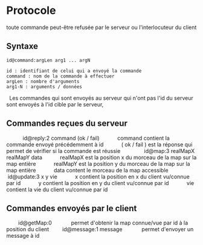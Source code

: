 # Protocole #

toute commande peut-être refusée par le serveur ou l'interlocuteur du client

## Syntaxe ##
    id@command:argLen arg1 ... argN
    
    id : identifiant de celui qui a envoyé la commande
    command : nom de la commande à effectuer
    argLen : nombre d'arguments
    arg1-N : arguments / données
    
   
Les commandes qui sont envoyés au serveur qui n'ont pas l'id du serveur sont envoyés à l'id cible par le serveur, 
 
## Commandes reçues du serveur ##
    
        id@reply:2 command (ok / fail)
            command contient la commande envoyé précédemment à id
            ( ok / fail ) est la réponse qui permet de vérifier si la commande est réussie
         
        id@map:3 realMapX realMapY data
            realMapX est la position x du morceau de la map sur la map entière
            realMapY est la position y du morceau de la map sur la map entière
            data content le morceau de la map accessible
        
        id@update:3 x y vie
            x contient la position en x du client vu/connue par id
            y contient la position en y du client vu/connue par id
            vie contient la vie du client vu/connue par id
     
## Commandes envoyés par le client ##

 
         id@getMap:0
             permet d'obtenir la map connue/vue par id à la position du client
         id@message:1 message
             permet d'envoyer un message à id
